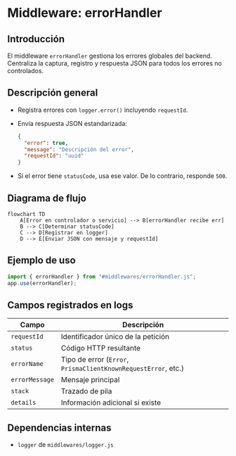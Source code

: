 # Middleware: errorHandler

## Introducción

El middleware `errorHandler` gestiona los errores globales del backend.  
Centraliza la captura, registro y respuesta JSON para todos los errores no controlados.

## Descripción general

- Registra errores con `logger.error()` incluyendo `requestId`.
- Envía respuesta JSON estandarizada:

  ```json
  {
    "error": true,
    "message": "Descripción del error",
    "requestId": "uuid"
  }
  ```

- Si el error tiene `statusCode`, usa ese valor. De lo contrario, responde `500`.

## Diagrama de flujo

```mermaid
flowchart TD
    A[Error en controlador o servicio] --> B[errorHandler recibe err]
    B --> C[Determinar statusCode]
    C --> D[Registrar en logger]
    D --> E[Enviar JSON con mensaje y requestId]
```

## Ejemplo de uso

```js
import { errorHandler } from "#middlewares/errorHandler.js";
app.use(errorHandler);
```

## Campos registrados en logs

| Campo          | Descripción                                                    |
| -------------- | -------------------------------------------------------------- |
| `requestId`    | Identificador único de la petición                             |
| `status`       | Código HTTP resultante                                         |
| `errorName`    | Tipo de error (`Error`, `PrismaClientKnownRequestError`, etc.) |
| `errorMessage` | Mensaje principal                                              |
| `stack`        | Trazado de pila                                                |
| `details`      | Información adicional si existe                                |

## Dependencias internas

- `logger` de `middlewares/logger.js`
